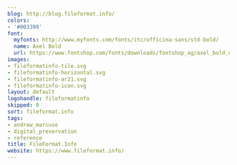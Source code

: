 ```yaml
---
blog: http://blog.fileformat.info/
colors:
- '#003399'
font:
  myfonts: http://www.myfonts.com/fonts/itc/officina-sans/std-bold/
  name: Axel Bold
  url: https://www.fontshop.com/fonts/downloads/fontshop_ag/axel_bold_ot/
images:
- fileformatinfo-tile.svg
- fileformatinfo-horizontal.svg
- fileformatinfo-ar21.svg
- fileformatinfo-icon.svg
layout: default
logohandle: fileformatinfo
skipped: 0
sort: fileformat.info
tags:
- andrew_marcuse
- digital_preservation
- reference
title: FileFormat.Info
website: https://www.fileformat.info/
---
```

